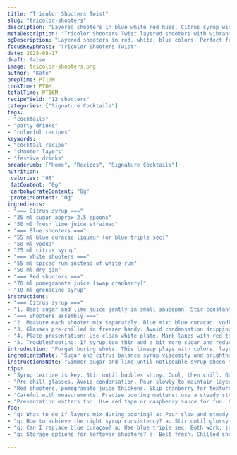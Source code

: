 ```yaml
---
title: "Tricolor Shooters Twist"
slug: "tricolor-shooters"
description: "Layered shooters in blue white red hues. Citrus syrup with less sugar swapped for lime. Blue layer now blue curaçao with triple sec. Whites revamped with spiced rum and dry gin. Reds thickened with pomegranate juice replacing cranberry. Frozen shot glasses chill intense colors. Ribbon on plate mimics hockey rink lines. Measure with spoons and cups but trust texture and chill. Simmer syrup till glossy bubbles pop. Red shot syrup thick, watch edges for stickiness. Glasses frosted for sharp contrast. Twelve shooters total. Perfect for parties with vegan and allergen-friendly tweaks."
metaDescription: "Tricolor Shooters Twist layered shooters with vibrant colors. Unique recipe, great for parties. Citrus syrup balances sweetness and texture."
ogDescription: "Layered shooters in red, white, blue colors. Perfect for gatherings, with spicy rum, pomegranate juice. Citrus syrup adds zing and depth."
focusKeyphrase: "Tricolor Shooters Twist"
date: 2025-08-17
draft: false
image: tricolor-shooters.png
author: "Kate"
prepTime: PT10M
cookTime: PT6M
totalTime: PT16M
recipeYield: "12 shooters"
categories: ["Signature Cocktails"]
tags:
- "cocktails"
- "party drinks"
- "colorful recipes"
keywords:
- "cocktail recipe"
- "shooter layers"
- "festive drinks"
breadcrumb: ["Home", "Recipes", "Signature Cocktails"]
nutrition: 
 calories: "95"
 fatContent: "0g"
 carbohydrateContent: "8g"
 proteinContent: "0g"
ingredients:
- "=== Citrus syrup ==="
- "35 ml sugar approx 2.5 spoons"
- "50 ml fresh lime juice strained"
- "=== Blue shooters ==="
- "55 ml blue curaçao liqueur (or blue triple sec)"
- "50 ml vodka"
- "25 ml citrus syrup"
- "=== White shooters ==="
- "55 ml spiced rum instead of white rum"
- "50 ml dry gin"
- "=== Red shooters ==="
- "70 ml pomegranate juice (swap cranberry)"
- "10 ml grenadine syrup"
instructions:
- "=== Citrus syrup ==="
- "1. Heat sugar and lime juice gently in small saucepan. Stir constantly till tiny bubbles with shiny surface. Not caramelized but thickening. Use wooden spoon - syrup should coat back in thin layer. Should take about 5-6 minutes. Remove from heat and let cool to room temp before use. Chill to speed up syrup setting. Too hot kills alcohol layers."
- "=== Shooters assembly ==="
- "2. Measure each shooter mix separately. Blue mix: blue curaçao, vodka, citrus syrup. White mix: spiced rum + dry gin combined carefully. Red mix: pomegranate juice + grenadine. Stir gently with spoon, no foam or splash."
- "3. Glasses pre-chilled in freezer handy. Avoid condensation dripping which dilutes. Pour each shooter mix slowly into shooter glasses chilled. You want vibrant layers but no mixing. Serve immediately or within 15 minutes."
- "4. Plate presentation: Use clean white plate. Mark lanes with red tape mimicking rink lines (or use edible raspberry sauce lines). Arrange shooters in pattern matching hockey theme. Serve cold, no ice to avoid watering down strength."
- "5. Troubleshooting: If syrup too thin add a bit more sugar and reduce further carefully. For creamy texture add splash oat milk substitute to white shooter only, skip if vegan/house choices vary. Blue liqueur can be substituted for triple sec blue if curaçao unavailable. Pomegranate juice thicker, avoid cranberry if watery. Use fresh lime always, bottled loses vibrancy."
introduction: "Forget boring shots. This lineup plays with colors, layers, and textures. Sharp lime syrup cuts the sweet. Swapped cranberry for punchier pomegranate, adds depth to reds. Spiced rum brings warmth in whites; complexity over bland. Blue – your classic blue curaçao gets a twist with triple sec options. Chilling glassware crucial: melts slow, keeps sharp visuals crisp. Ribbon tape marks arena, links drink to story visually. Technique matters here. Stirring, layering without disturbing layers. Serve fast or risk dull colors and watery shots. Sensory sharp – aroma citrus, sight colors pop, texture slick liquid spins cold over tongue. No fluff, just steps that work every time. Get your mise en place lined. Precision matters; mistakes show fast in cocktails. Ready to impress? Then watch these shooters fly."
ingredientsNote: "Sugar and citrus balance syrup viscosity and brightness. Too sweet syrup blurs flavor, too tart leaves shots flat. Lime juice fresher than lemon here; lemon juice usable if pressed fresh. Blue curaçao is key; triple sec blue offers alternative but less citrus pop. Vodka baseline for neutral punch. Spiced rum ups warmth; if unavailable, use white rum but lose some depth. Gin goes dry herbaceous, pairs well. Pomegranate juice thickens red shooter; cranberry can dilate shots. Grenadine syrup adds brightness and color punch. Use glass measuring cups or spoons for precision, eyeball consistency when making syrup. Cooler syrup means sharper layer separation."
instructionsNote: "Simmer sugar and lime until noticeable syrup sheen thickens. Use texture not clock for syrup done. Pour in slow steady stream into glasses pre-frozen. Timing here beats numbers. Each layer must remain separate – pour too fast, layers mix. Stir mixtures gently before pouring to prevent bubbles. If glass cold enough, shooters chill without ice, which dilutes. Plate prep with tape stripes adds theatrical effect but keep tape clean and away from liquid or food contact. Ribbon removal after serving quick, avoid sticky residue. Adjust syrup if red shooter too runny—reduce liquid. Keep cocktail station clean, tools dry for best results. Frozen glasses snap shots cold, taste bright. Let guests enjoy visual, aroma, and taste layers simultaneously."
tips:
- "Syrup texture is key. Stir until bubbles shiny. Cool, then chill. Good viscosity means layers hold. Too thin? Add sugar, simmer more. Watch edges."
- "Pre-chill glasses. Avoid condensation. Pour slowly to maintain layers. Blue mix needs steady hand. If layers mix, re-pour."
- "Red shooters, pomegranate juice thickens. Skip cranberry for texture. Always fresh lime for brightness. Adjust grenadine for color intensity."
- "Careful with measurements. Precise pouring matters; use a steady stream. If syrup too thick, thin with a bit of water. Layering needs patience."
- "Presentation matters too. Use red tape or raspberry sauce for fun. Clean plates add appeal. Cold drinks equal vibrant visuals."
faq:
- "q: What to do if layers mix during pouring? a: Pour slow and steady. Glass chilled is vital. If mixed, stop; start fresh with each mix."
- "q: How to achieve the right syrup consistency? a: Stir until glossy. Cool and check thickness. Too runny? Heat and reduce more."
- "q: Can I replace blue curaçao? a: Use blue triple sec. Both work; just note taste slightly alters. Curaçao packs citrus punch."
- "q: Storage options for leftover shooters? a: Best fresh. Chilled shots keep well short term. Consider mixing just before serving."

---
```

